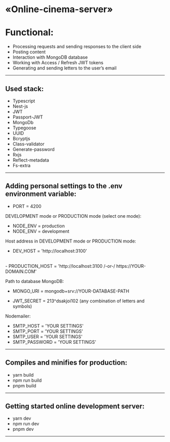 # «Online-cinema-server»

# Functional:

- Processing requests and sending responses to the client side
- Posting content 
- Interaction with MongoDB database
- Working with Access / Refresh JWT tokens
- Generating and sending letters to the user’s email

---

## Used stack:
- Typescript
- Nest-js
- JWT
- Passport-JWT
- MongoDb
- Typegoose
- UUID
- Bcryptjs
- Class-validator
- Generate-password
- Rxjs
- Reflect-metadata
- Fs-extra

---

## Adding personal settings to the .env environment variable:
- PORT = 4200

DEVELOPMENT mode or PRODUCTION mode (select one mode):
- NODE_ENV = production
- NODE_ENV = development

Host address in DEVELOPMENT mode or PRODUCTION mode:
- DEV_HOST = 'http://localhost:3100'
</br>
- PRODUCTION_HOST = 'http://localhost:3100 /-or-/ https://YOUR-DOMAIN.COM'
</br>

Path to database MongoDB:
- MONGO_URI = mongodb+srv://YOUR-DATABASE-PATH

- JWT_SECRET = 213^dsakjoi102 (any combination of letters and symbols)

Nodemailer:
- SMTP_HOST = 'YOUR SETTINGS'
- SMTP_PORT = 'YOUR SETTINGS'
- SMTP_USER = 'YOUR SETTINGS'
- SMTP_PASSWORD = 'YOUR SETTINGS'

---

## Compiles and minifies for production:
- yarn build
- npm run build
- pnpm build

---

## Getting started online development server:
- yarn dev
- npm run dev
- pnpm dev

---
